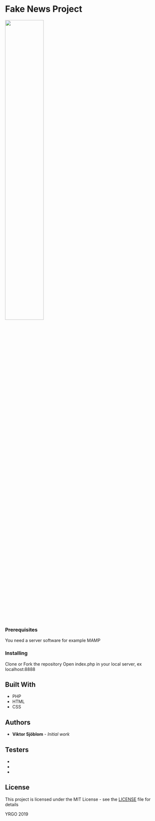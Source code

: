 # Fake News Project
<img src="https://media.giphy.com/media/QjrrSbYaqgi1q/giphy.gif" width="50%">


### Prerequisites

You need a server software
for example MAMP

### Installing

Clone or Fork the repository
Open index.php in your local server, ex localhost:8888

## Built With

* PHP
* HTML
* CSS


## Authors

* **Viktor Sjöblom** - *Initial work*

## Testers
* 
* 
* 


## License

This project is licensed under the MIT License - see the [LICENSE](LICENSE) file for details


YRGO 2019
